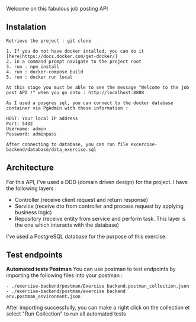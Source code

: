 Welcome on this fabulous job posting API

## Instalation

```
Retrieve the project : git clone

1. If you do not have docker intalled, you can do it [here|https://docs.docker.com/get-docker/]
2. in a command prompt navigate to the project root
3. run : npm install
4. run : docker-compose build
5. run : docker run local

At this stage you must be able to see the message "Welcome to the job post API !" when you go onto : http://localhost:8888

As I used a posgres sql, you can connect to the docker database container via PgAdmin with these information :

HOST: Your local IP address
Port: 5432
Username: admin
Password: adminpass

After connecting to database, you can run file excercise-backend/database/data_exercise.sql

```

## Architecture

For this API, I've used a DDD (domain driven design) for the project. I have the following layers :

- Controller (receive client request and return response)
- Service (receive dto from controller and process request by applying business logic)
- Repository (receive entity from service and perform task. This layer is the one which interacts with the database)

I've used a PostgreSQL database for the purpose of this exercise.

## Test endpoints

**Automated tests Postman**
You can use postman to test endpoints by importing the following files into your postman :

    - ./exercise-backend/postman/Exercise backend.postman_collection.json
    - ./exercise-backend/postman/exercise backend env.postman_environment.json

After importing successfully, you can make a right click on the collection et select "Run Collection" to run all automated tests
